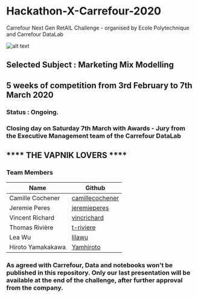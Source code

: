 # Hackathon-X-Carrefour-2020
Carrefour Next Gen RetAIL Challenge - organised by Ecole Polytechnique and Carrefour DataLab

![alt text](https://github.com/yamhiroto/NOSQL-GDELT/raw/master/hackathon-presentation.png)


## Selected Subject : Marketing Mix Modelling 

## 5 weeks of competition from 3rd February to 7th March 2020

### Status : Ongoing.

### Closing day on Saturday 7th March with Awards - Jury from the Executive Management team of the Carrefour DataLab

## **** THE VAPNIK LOVERS ****
### Team Members  
Name  | Github
------------- | -------------
Camille Cochener | [camillecochener](http://github.com/camillecochener "camillecochene") 
Jeremie Peres | [jeremieperes](http://github.com/jeremieperes "jeremieperes")
Vincent Richard | [vincrichard](http://github.com/vincrichard "vincrichard")
Thomas Rivière | [t-riviere](http://github.com/t-riviere "t-riviere")
Lea Wu | [lilawu](http://github.com/lilawu "lilawu")
Hiroto Yamakakawa | [Yamhiroto](http://github.com/yamhiroto "yamhiroto")


### As agreed with Carrefour, Data and notebooks won't be published in this repository. Only our last presentation will be available at the end of the challenge, after further approval from the company.




